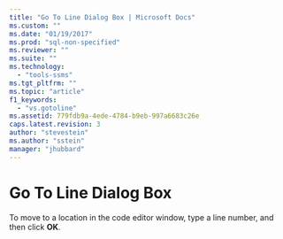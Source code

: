 ```yaml
---
title: "Go To Line Dialog Box | Microsoft Docs"
ms.custom: ""
ms.date: "01/19/2017"
ms.prod: "sql-non-specified"
ms.reviewer: ""
ms.suite: ""
ms.technology: 
  - "tools-ssms"
ms.tgt_pltfrm: ""
ms.topic: "article"
f1_keywords: 
  - "vs.gotoline"
ms.assetid: 779fdb9a-4ede-4784-b9eb-997a6683c26e
caps.latest.revision: 3
author: "stevestein"
ms.author: "sstein"
manager: "jhubbard"
---
```

# Go To Line Dialog Box
To move to a location in the code editor window, type a line number, and then click **OK**.  
  

